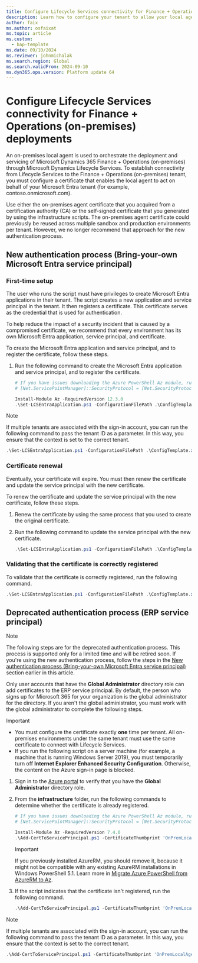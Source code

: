 ```yaml
---
title: Configure Lifecycle Services connectivity for Finance + Operations (on-premises) deployments
description: Learn how to configure your tenant to allow your local agent to authenticate with Microsoft Dynamics Lifecycle Services.
author: faix
ms.author: osfaixat
ms.topic: article
ms.custom: 
  - bap-template
ms.date: 09/10/2024
ms.reviewer: johnmichalak
ms.search.region: Global
ms.search.validFrom: 2024-09-10
ms.dyn365.ops.version: Platform update 64
---
```


# Configure Lifecycle Services connectivity for Finance + Operations (on-premises) deployments

An on-premises local agent is used to orchestrate the deployment and servicing of Microsoft Dynamics 365 Finance + Operations (on-premises) through Microsoft Dynamics Lifecycle Services. To establish connectivity from Lifecycle Services to the Finance + Operations (on-premises) tenant, you must configure a certificate that enables the local agent to act on behalf of your Microsoft Entra tenant (for example, contoso.onmicrosoft.com).

Use either the on-premises agent certificate that you acquired from a certification authority (CA) or the self-signed certificate that you generated by using the infrastructure scripts. The on-premises agent certificate could previously be reused across multiple sandbox and production environments per tenant. However, we no longer recommend that approach for the new authentication process.

## New authentication process (Bring-your-own Microsoft Entra service principal)

### First-time setup

The user who runs the script must have privileges to create Microsoft Entra applications in their tenant. The script creates a new application and service principal in the tenant. It then registers a certificate. This certificate serves as the credential that is used for authentication.

To help reduce the impact of a security incident that is caused by a compromised certificate, we recommend that every environment has its own Microsoft Entra application, service principal, and certificate.

To create the Microsoft Entra application and service principal, and to register the certificate, follow these steps.

1. Run the following command to create the Microsoft Entra application and service principal, and to register the certificate.

    ```powershell
    # If you have issues downloading the Azure PowerShell Az module, run the following:
    # [Net.ServicePointManager]::SecurityProtocol = [Net.SecurityProtocolType]::Tls12
    
    Install-Module Az -RequiredVersion 12.3.0
    .\Set-LCSEntraApplication.ps1 -ConfigurationFilePath .\ConfigTemplate.xml -ApplicationDisplayName 'Display name of the application'
    ```

> [!NOTE]
> If multiple tenants are associated with the sign-in account, you can run the following command to pass the tenant ID as a parameter. In this way, you ensure that the context is set to the correct tenant.
>
> ```powershell
> .\Set-LCSEntraApplication.ps1 -ConfigurationFilePath .\ConfigTemplate.xml -ApplicationDisplayName 'Display name of the application' -TenantId 'xxxx-xxxx-xxxx-xxxx'
> ```

### Certificate renewal

Eventually, your certificate will expire. You must then renew the certificate and update the service principal with the new certificate.

To renew the certificate and update the service principal with the new certificate, follow these steps.

1. Renew the certificate by using the same process that you used to create the original certificate.
1. Run the following command to update the service principal with the new certificate.

    ```powershell
    .\Set-LCSEntraApplication.ps1 -ConfigurationFilePath .\ConfigTemplate.xml -RotateCertificate
    ```

### Validating that the certificate is correctly registered

To validate that the certificate is correctly registered, run the following command.

```powershell
.\Set-LCSEntraApplication.ps1 -ConfigurationFilePath .\ConfigTemplate.xml -Test
```

## Deprecated authentication process (ERP service principal)

> [!NOTE]
> The following steps are for the deprecated authentication process. This process is supported only for a limited time and will be retired soon. If you're using the new authentication process, follow the steps in the [New authentication process (Bring-your-own Microsoft Entra service principal)](#new-authentication-process-bring-your-own-microsoft-entra-service-principal) section earlier in this article.

Only user accounts that have the **Global Administrator** directory role can add certificates to the ERP service principal. By default, the person who signs up for Microsoft 365 for your organization is the global administrator for the directory. If you aren't the global administrator, you must work with the global administrator to complete the following steps.

> [!IMPORTANT]
> - You must configure the certificate exactly **one** time per tenant. All on-premises environments under the same tenant must use the same certificate to connect with Lifecycle Services.
> - If you run the following script on a server machine (for example, a machine that is running Windows Server 2019), you must temporarily turn off **Internet Explorer Enhanced Security Configuration**. Otherwise, the content on the Azure sign-in page is blocked.

1. Sign in to the [Azure portal](https://portal.azure.com) to verify that you have the **Global Administrator** directory role.
1. From the **infrastructure** folder, run the following commands to determine whether the certificate is already registered.

    ```powershell
    # If you have issues downloading the Azure PowerShell Az module, run the following:
    # [Net.ServicePointManager]::SecurityProtocol = [Net.SecurityProtocolType]::Tls12
    
    Install-Module Az -RequiredVersion 7.4.0
    .\Add-CertToServicePrincipal.ps1 -CertificateThumbprint 'OnPremLocalAgent Certificate Thumbprint' -Test
    ```

    > [!IMPORTANT]
    > If you previously installed AzureRM, you should remove it, because it might not be compatible with any existing AzureRM installations in Windows PowerShell 5.1. Learn more in [Migrate Azure PowerShell from AzureRM to Az](/powershell/azure/migrate-from-azurerm-to-az).

1. If the script indicates that the certificate isn't registered, run the following command.

    ```powershell
    .\Add-CertToServicePrincipal.ps1 -CertificateThumbprint 'OnPremLocalAgent Certificate Thumbprint'
    ```

> [!NOTE]
> If multiple tenants are associated with the sign-in account, you can run the following command to pass the tenant ID as a parameter. In this way, you ensure that the context is set to the correct tenant.
>
> ```powershell
> .\Add-CertToServicePrincipal.ps1 -CertificateThumbprint 'OnPremLocalAgent Certificate Thumbprint' -TenantId 'xxxx-xxxx-xxxx-xxxx'
> ```
